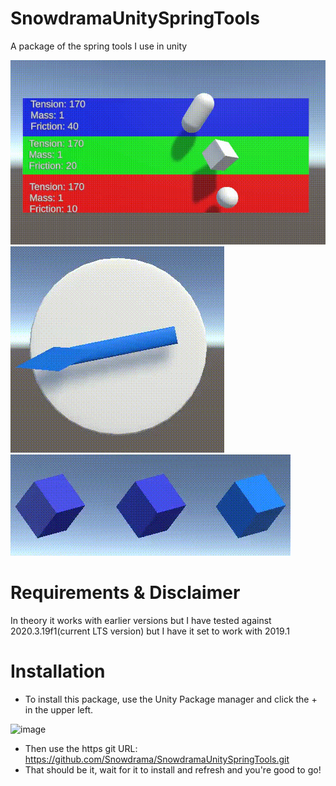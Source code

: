 # SnowdramaUnitySpringTools
A package of the spring tools I use in unity

![Angle Spring Tool](https://github.com/Snowdrama/SnowdramaUnitySpringTools/blob/main/Resources~/Unity_SpringExample.gif)
![Angle Spring Tool](https://github.com/Snowdrama/SnowdramaUnitySpringTools/blob/main/Resources~/Unity_AngleSpin.gif)
![Angle Spring Tool](https://github.com/Snowdrama/SnowdramaUnitySpringTools/blob/main/Resources~/Unity_ColorSpring.gif)

# Requirements & Disclaimer
In theory it works with earlier versions but I have tested against 2020.3.19f1(current LTS version) but I have it set to work with 2019.1

# Installation
* To install this package, use the Unity Package manager and click the + in the upper left.

![image](https://user-images.githubusercontent.com/1271916/139389113-88e7b032-0f93-42b2-ad80-10700baca435.png)
* Then use the https git URL: https://github.com/Snowdrama/SnowdramaUnitySpringTools.git
* That should be it, wait for it to install and refresh and you're good to go!
